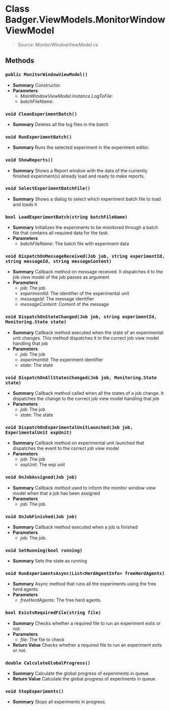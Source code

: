 # Class Badger.ViewModels.MonitorWindowViewModel
> Source: MonitorWindowViewModel.cs
## Methods
### ``public MonitorWindowViewModel()``
* **Summary**
  Constructor.
* **Parameters**
  * _MainWindowViewModel.Instance.LogToFile_: 
  * _batchFileName_: 
### ``void CleanExperimentBatch()``
* **Summary**
  Deletes all the log files in the batch
### ``void RunExperimentBatch()``
* **Summary**
  Runs the selected experiment in the experiment editor.
### ``void ShowReports()``
* **Summary**
  Shows a Report window with the data of the currently finished experiment(s) already load and ready to make reports.
### ``void SelectExperimentBatchFile()``
* **Summary**
  Shows a dialog to select which experiment batch file to load and loads it
### ``bool LoadExperimentBatch(string batchFileName)``
* **Summary**
  Initializes the experiments to be monitored through a batch file that contains all required data for the task.
* **Parameters**
  * _batchFileName_: The batch file with experiment data
### ``void DispatchOnMessageReceived(Job job, string experimentId, string messageId, string messageContent)``
* **Summary**
  Callback method on message received. It dispatches it to the job view model of the job passes as argument
* **Parameters**
  * _job_: The job
  * _experimentId_: The identifier of the experimental unit
  * _messageId_: The message identifier
  * _messageContent_: Content of the message
### ``void DispatchOnStateChanged(Job job, string experimentId, Monitoring.State state)``
* **Summary**
  Callback method executed when the state of an experimental unit changes. This method dispatches it to the correct job view model handling that job
* **Parameters**
  * _job_: The job
  * _experimentId_: The experiment identifier
  * _state_: The state
### ``void DispatchOnAllStatesChanged(Job job, Monitoring.State state)``
* **Summary**
  Callback method called when all the states of a job change. It dispatches the change to the correct job view model handling that job
* **Parameters**
  * _job_: The job
  * _state_: The state
### ``void DispatchOnExperimentalUnitLaunched(Job job, ExperimentalUnit expUnit)``
* **Summary**
  Callback method on experimental unit launched that dispatches the event to the correct job view model
* **Parameters**
  * _job_: The job
  * _expUnit_: The exp unit
### ``void OnJobAssigned(Job job)``
* **Summary**
  Callback method used to inform the monitor window view model when that a job has been assigned
* **Parameters**
  * _job_: The job.
### ``void OnJobFinished(Job job)``
* **Summary**
  Callback method executed when a job is finished
* **Parameters**
  * _job_: The job.
### ``void SetRunning(bool running)``
* **Summary**
  Sets the state as running
### ``void RunExperimentsAsync(List<HerdAgentInfo> freeHerdAgents)``
* **Summary**
  Async method that runs all the experiments using the free herd agents
* **Parameters**
  * _freeHerdAgents_: The free herd agents.
### ``bool ExistsRequiredFile(string file)``
* **Summary**
  Checks whether a required file to run an experiment exits or not.
* **Parameters**
  * _file_: The file to check
* **Return Value**
  Checks whether a required file to run an experiment exits or not.
### ``double CalculateGlobalProgress()``
* **Summary**
  Calculate the global progress of experiments in queue.
* **Return Value**
  Calculate the global progress of experiments in queue.
### ``void StopExperiments()``
* **Summary**
  Stops all experiments in progress.
